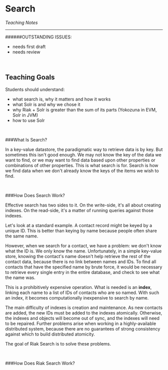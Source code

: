# Search
*Teaching Notes*

---
######OUTSTANDING ISSUES:

+ needs first draft
+ needs review

<br>

## Teaching Goals

Students should understand:
+ what search is, why it matters and how it works
+ what Solr is and why we chose it
+ why Riak + Solr is greater than the sum of its parts (Yokozuna in EVM, Solr in JVM)
+ how to use Solr

<br>

###What Is Search?

In a key-value datastore, the paradigmatic way to retrieve data is by key. But sometimes this isn't good enough. We may not know the key of the data we want to find, or we may want to find data based upon other properties or combinations of other properties. This is what search is for. Search is how we find data when we don't already know the keys of the items we wish to find.

<br>

###How Does Search Work?

Effective search has two sides to it. On the write-side, it's all about creating indexes. On the read-side, it's a matter of running queries against those indexes.

Let's look at a standard example. A contact record might be keyed by a unique ID. This is better than keying by name because people often share the same name.

However, when we search for a contact, we have a problem: we don't know what the ID is. We only know the name. Unfortunately, in a simple key-value store, knowing the contact's name doesn't help retrieve the rest of the contact data, because there is no link between names and IDs. To find all contacts that have the specified name by brute force, it would be necessary to retrieve every single entry in the entire database, and check to see what the name was.

This is a prohibitively expensive operation. What is needed is an **index**, linking each name to a list of IDs of contacts who are so named. With such an index, it becomes computationally inexpensive to search by name.

The main difficulty of indexes is creation and maintenance. As new contacts are added, the new IDs must be added to the indexes atomically. Otherwise, the indexes and objects will become out of sync, and the indexes will need to be repaired. Further problems arise when working in a highly-available distributed system, because there are no guarantees of strong consistency against which to build distributed atomicity.

The goal of Riak Search is to solve these problems.

<br>

###How Does Riak Search Work?





